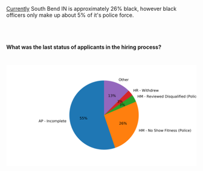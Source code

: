 [Currently](https://www.southbendtribune.com/news/publicsafety/south-bend-police-see-successful-year-of-recruiting-but-still/article_cc8a29aa-9a31-5bf7-887e-5cfc9a1a2465.html) South Bend IN is approximately 26% black, however black officers only make up about 5% of it's police force.

<br/>
<br/>

#### What was the last status of applicants in the hiring process?
#
![](https://github.com/mrkjhsn/South-Bend-Police-Department-Recruitment/blob/master/visualizations/applicant%20status.png)
<br/>
<br/>
<br/>
